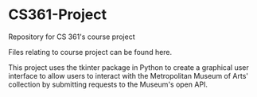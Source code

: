# CS361-Project
Repository for CS 361's course project

Files relating to course project can be found here. 

This project uses the tkinter package in Python to create a graphical user interface to allow users to interact with the Metropolitan Museum of Arts' collection by submitting requests to the Museum's open API. 
